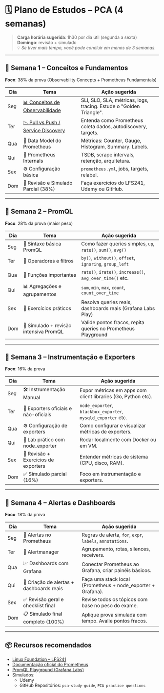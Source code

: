 # 🗓️ Plano de Estudos – PCA (4 semanas)

> **Carga horária sugerida**: 1h30 por dia útil (segunda a sexta)  
> **Domingo**: revisão + simulado  
> 💡 *Se tiver mais tempo, você pode concluir em menos de 3 semanas.*

---

## 🔹 Semana 1 – Conceitos e Fundamentos  
**Foco**: 38% da prova (Observability Concepts + Prometheus Fundamentals)

| Dia  | Tema                          | Ação sugerida                                                                 |
|------|-------------------------------|-------------------------------------------------------------------------------|
| Seg  | [📊 Conceitos de Observabilidade](./Conceitos-de-Observabilidade/README.md) | SLI, SLO, SLA, métricas, logs, tracing. Estude o "Golden Triangle".           |
| Ter  | [📉 Pull vs Push / Service Discovery](./Pull-vs-Push-Service-Discovery/README.md) | Entenda como Prometheus coleta dados, autodiscovery, targets.            |
| Qua  | 🧠 Data Model do Prometheus   | Métricas: Counter, Gauge, Histogram, Summary. Labels.                        |
| Qui  | 🔧 Prometheus Internals       | TSDB, scrape intervals, retenção, arquitetura.                                |
| Sex  | ⚙️ Configuração básica        | `prometheus.yml`, jobs, targets, relabel.                                     |
| Dom  | 🧪 Revisão e Simulado Parcial (38%) | Faça exercícios do LFS241, Udemy ou GitHub.                             |

---

## 🔹 Semana 2 – PromQL  
**Foco**: 28% da prova (maior peso)

| Dia  | Tema                          | Ação sugerida                                                                 |
|------|-------------------------------|-------------------------------------------------------------------------------|
| Seg  | 📐 Sintaxe básica PromQL      | Como fazer queries simples, `up`, `rate()`, `sum()`, `avg()`                  |
| Ter  | 🔄 Operadores e filtros       | `by()`, `without()`, `offset`, `ignoring`, `group_left`                       |
| Qua  | 🧮 Funções importantes        | `rate()`, `irate()`, `increase()`, `avg_over_time()` etc.                     |
| Qui  | 📊 Agregações e agrupamentos | `sum`, `min`, `max`, `count`, `count_over_time`                               |
| Sex  | 🧪 Exercícios práticos        | Resolva queries reais, dashboards reais (Grafana Labs Play)                   |
| Dom  | 🧪 Simulado + revisão intensiva PromQL | Valide pontos fracos, repita queries no Prometheus Playground        |

---

## 🔹 Semana 3 – Instrumentação e Exporters  
**Foco**: 16% da prova

| Dia  | Tema                           | Ação sugerida                                                              |
|------|--------------------------------|----------------------------------------------------------------------------|
| Seg  | 🛠️ Instrumentação Manual        | Expor métricas em apps com client libraries (Go, Python etc).              |
| Ter  | 🔌 Exporters oficiais e não-oficiais | `node_exporter`, `blackbox_exporter`, `mysqld_exporter` etc.       |
| Qua  | ⚙️ Configuração de exporters    | Como configurar e visualizar métricas de exporters.                        |
| Qui  | 🧪 Lab prático com node_exporter | Rodar localmente com Docker ou em VM.                                      |
| Sex  | 🧪 Revisão + Exercícios de exporters | Entender métricas de sistema (CPU, disco, RAM).                        |
| Dom  | ✅ Simulado parcial (16%)       | Foco em instrumentação e exporters.                                        |

---

## 🔹 Semana 4 – Alertas e Dashboards  
**Foco**: 18% da prova

| Dia  | Tema                             | Ação sugerida                                                                   |
|------|----------------------------------|----------------------------------------------------------------------------------|
| Seg  | 🚨 Alertas no Prometheus         | Regras de alerta, `for`, `expr`, `labels`, `annotations`.                       |
| Ter  | 💬 Alertmanager                  | Agrupamento, rotas, silences, receivers.                                        |
| Qua  | 📈 Dashboards com Grafana        | Conectar Prometheus ao Grafana, criar painéis básicos.                          |
| Qui  | 🧪 Criação de alertas + dashboards reais | Faça uma stack local (Prometheus + node_exporter + Grafana).            |
| Sex  | ✅ Revisão geral e checklist final | Revise todos os tópicos com base no peso do exame.                              |
| Dom  | 📋 Simulado final completo (100%) | Aplique prova simulada com tempo. Avalie pontos fracos.                         |

---

## 📦 Recursos recomendados

- [Linux Foundation – LFS241](https://training.linuxfoundation.org/training/observability-fundamentals-lfs241/)
- [Documentação oficial do Prometheus](https://prometheus.io/docs/introduction/overview/)
- [PromQL Playground (Grafana Labs)](https://play.promlabs.com/)
- Simulados:
  - Udemy
  - GitHub Repositórios: `pca-study-guide`, `PCA practice questions`

